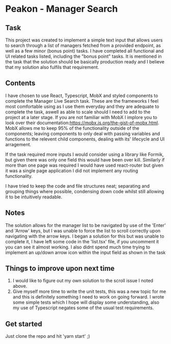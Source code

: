 # Peakon - Manager Search

## Task

This project was created to implement a simple text input that allows users to search through a list of managers fetched from a provided endpoint, as well as a few minor (bonus point) tasks. I have completed all functional and UI related tasks listed, including the "bonus point" tasks. It is mentioned in the task that the solution should be basically production ready and I believe that my solution also fulfils that requirement.

## Contents

I have chosen to use React, Typescript, MobX and styled components to complete the Manager Live Search task. These are the frameworks I feel most comfortable using as I use them everyday and they are adequate to complete the task, aswell as able to scale should I need to add to the project at a later stage. If you are not familiar with MobX I implore you to look over their documentation:https://mobx.js.org/the-gist-of-mobx.html. MobX allows me to keep 95% of the functionality outside of the components; leaving components to only deal with passing variables and functions to the relevent child components, dealing with its' lifecycle and UI arragement.

If the task required more inputs I would consider using a library like Formik, but given there was only one field this would have been over kill. Similarly if more than one page was required I would have used react-router but given it was a single page application I did not implement any routing functionality.

I have tried to keep the code and file structures neat; separating and grouping things where possible, condensing down code whilst still allowing it to be intuitively readable.

## Notes

The solution allows for the manager list to be navigated by use of the 'Enter' and 'Arrow' keys, but I was unable to force the list to scroll correctly upon navigating with the arrow keys. I began a solution for this but was unable to complete it, I have left some code in the 'list.tsx' file, if you uncomment it you can see it almost working. I also didnt spend much time trying to implement an up/down arrow icon within the input field as shown in the task

## Things to improve upon next time

1. I would like to figure out my own solution to the scroll issue I noted above.
2. Give myself more time to write the unit tests, this was a new topic for me and this is definitely something I need to work on going forward. I wrote some simple tests which I hope will display some understanding, also my use of Typescript negates some of the usual test requirements.

## Get started

Just clone the repo and hit 'yarn start' ;)
